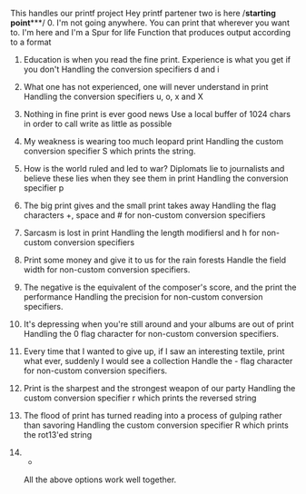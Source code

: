 This handles our printf project
Hey printf partener two is here
/**********starting point*************/
0. I'm not going anywhere. You can print that wherever you want to. I'm here and I'm a Spur for life
	Function that produces output according to a format

1. Education is when you read the fine print. Experience is what you get if you don't
	Handling the conversion specifiers d and i

3. What one has not experienced, one will never understand in print
	Handling the conversion specifiers u, o, x and X

4. Nothing in fine print is ever good news
	Use a local buffer of 1024 chars in order to call write as little as possible

5. My weakness is wearing too much leopard print
	Handling the custom conversion specifier S which prints the string.

6. How is the world ruled and led to war? Diplomats lie to journalists and believe these lies when they see them in print
	Handling the conversion specifier p

7. The big print gives and the small print takes away
	Handling the flag characters +, space and # for non-custom conversion specifiers

8. Sarcasm is lost in print
	Handling the length modifiersl and h for non-custom conversion specifiers

9. Print some money and give it to us for the rain forests
	Handle the field width for non-custom conversion specifiers.

10. The negative is the equivalent of the composer's score, and the print the performance
	Handling the precision for non-custom conversion specifiers.

11. It's depressing when you're still around and your albums are out of print
	Handling the 0 flag character for non-custom conversion specifiers.

12. Every time that I wanted to give up, if I saw an interesting textile, print what ever, suddenly I would see a collection
	Handle the - flag character for non-custom conversion specifiers.

13. Print is the sharpest and the strongest weapon of our party
	Handling the custom conversion specifier r which prints the reversed string

14. The flood of print has turned reading into a process of gulping rather than savoring
	Handling the custom conversion specifier R which  prints the rot13'ed string

15. *
	All the above options work well together.
